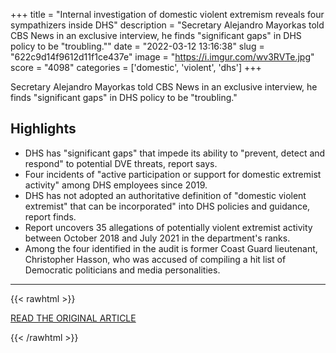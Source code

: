 +++
title = "Internal investigation of domestic violent extremism reveals four sympathizers inside DHS"
description = "Secretary Alejandro Mayorkas told CBS News in an exclusive interview, he finds \"significant gaps\" in DHS policy to be \"troubling.\""
date = "2022-03-12 13:16:38"
slug = "622c9d14f9612d11f1ce437e"
image = "https://i.imgur.com/wv3RVTe.jpg"
score = "4098"
categories = ['domestic', 'violent', 'dhs']
+++

Secretary Alejandro Mayorkas told CBS News in an exclusive interview, he finds \"significant gaps\" in DHS policy to be \"troubling.\"

## Highlights

- DHS has "significant gaps" that impede its ability to "prevent, detect and respond" to potential DVE threats, report says.
- Four incidents of "active participation or support for domestic extremist activity" among DHS employees since 2019.
- DHS has not adopted an authoritative definition of "domestic violent extremist" that can be incorporated" into DHS policies and guidance, report finds.
- Report uncovers 35 allegations of potentially violent extremist activity between October 2018 and July 2021 in the department's ranks.
- Among the four identified in the audit is former Coast Guard lieutenant, Christopher Hasson, who was accused of compiling a hit list of Democratic politicians and media personalities.

---

{{< rawhtml >}}
  <p class="article-category">
    <a target="_blank" href="https://www.cbsnews.com/news/domestic-violent-extremism-inside-department-of-homeland-security/">READ THE ORIGINAL ARTICLE</a>
  </p>
{{< /rawhtml >}}

